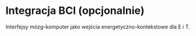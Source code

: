
# Integracja BCI (opcjonalnie)
Interfejsy mózg–komputer jako wejścia energetyczno-kontekstowe dla E i T.
